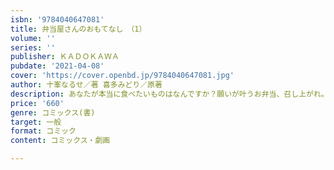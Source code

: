 ```yaml
---
isbn: '9784040647081'
title: 弁当屋さんのおもてなし　（1）
volume: ''
series: ''
publisher: ＫＡＤＯＫＡＷＡ
pubdate: '2021-04-08'
cover: 'https://cover.openbd.jp/9784040647081.jpg'
author: 十峯なるせ／著 喜多みどり／原著
description: あなたが本当に食べたいものはなんですか？願いが叶うお弁当、召し上がれ。
price: '660'
genre: コミックス(書)
target: 一般
format: コミック
content: コミックス・劇画

---
```

